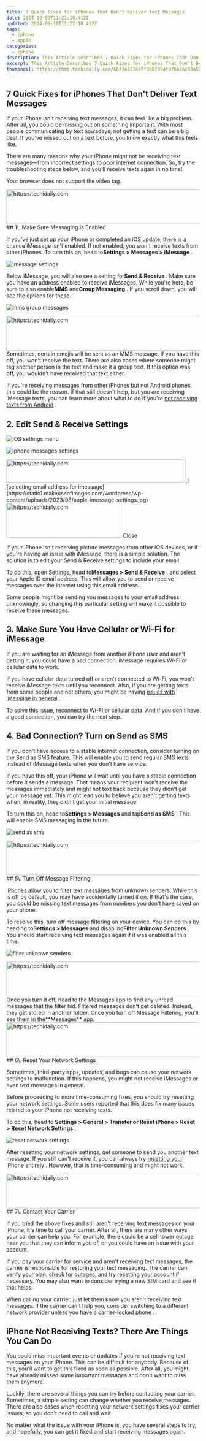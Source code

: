 ```yaml
---
title: 7 Quick Fixes for iPhones That Don't Deliver Text Messages
date: 2024-09-09T11:27:10.412Z
updated: 2024-09-10T11:27:10.412Z
tags:
  - iphone
  - apple
categories:
  - iphone
description: This Article Describes 7 Quick Fixes for iPhones That Don't Deliver Text Messages
excerpt: This Article Describes 7 Quick Fixes for iPhones That Don't Deliver Text Messages
thumbnail: https://thmb.techidaily.com/66f3a5314b7f0b6f994f976b66c33a57ff0466854aa08d5996bdfaffcb47f66d.jpg
---
```


## 7 Quick Fixes for iPhones That Don't Deliver Text Messages

 If your iPhone isn't receiving text messages, it can feel like a big problem. After all, you could be missing out on something important. With most people communicating by text nowadays, not getting a text can be a big deal. If you've missed out on a text before, you know exactly what this feels like.

 There are many reasons why your iPhone might not be receiving text messages—from incorrect settings to poor internet connection. So, try the troubleshooting steps below, and you'll receive texts again in no time!

 Your browser does not support the video tag.

<!-- affiliate ads begin -->
<a href="https://appsumo.8odi.net/c/5597632/2123750/7443" target="_top" id="2123750">
  <img src="//a.impactradius-go.com/display-ad/7443-2123750" border="0" alt="https://techidaily.com" width="728" height="90"/>
</a>
<img height="0" width="0" src="https://appsumo.8odi.net/i/5597632/2123750/7443" style="position:absolute;visibility:hidden;" border="0" />
<!-- affiliate ads end -->
## 1\. Make Sure Messaging Is Enabled

 If you've just set up your iPhone or completed an iOS update, there is a chance iMessage isn't enabled. If not enabled, you won't receive texts from other iPhones. To turn this on, head to**Settings > Messages > iMessage** .

![imessage settings](https://static1.makeuseofimages.com/wordpress/wp-content/uploads/2022/03/imessage-settings.jpg)

 Below iMessage, you will also see a setting for**Send & Receive** . Make sure you have an address enabled to receive iMessages. While you're here, be sure to also enable**MMS** and**Group Messaging** . If you scroll down, you will see the options for these.

![mms group messages](https://static1.makeuseofimages.com/wordpress/wp-content/uploads/2022/03/mms-group-messages.jpg)

<!-- affiliate ads begin -->
<a href="https://ephamedtechinc.pxf.io/c/5597632/2130530/26400" target="_top" id="2130530">
  <img src="//a.impactradius-go.com/display-ad/26400-2130530" border="0" alt="https://techidaily.com" width="728" height="90"/>
</a>
<img height="0" width="0" src="https://ephamedtechinc.pxf.io/i/5597632/2130530/26400" style="position:absolute;visibility:hidden;" border="0" />
<!-- affiliate ads end -->
 Sometimes, certain emojis will be sent as an MMS message. If you have this off, you won't receive the text. There are also cases where someone might tag another person in the text and make it a group text. If this option was off, you wouldn't have received that text either.

 If you're receiving messages from other iPhones but not Android phones, this could be the reason. If that still doesn't help, but you are receiving iMessage texts, you can learn more about what to do if you're [not receiving texts from Android](https://www.makeuseof.com/iphone-not-receiving-android-texts/) .

## 2\. Edit Send & Receive Settings

![iOS settings menu](https://static1.makeuseofimages.com/wordpress/wp-content/uploads/2023/08/messages-settings-ios16.jpg)

![iphone messages settings](https://static1.makeuseofimages.com/wordpress/wp-content/uploads/2023/08/iphone-messages-settings.jpg)

<!-- affiliate ads begin -->
<a href="https://aligracehair.sjv.io/c/5597632/2115936/19272" target="_top" id="2115936">
  <img src="//a.impactradius-go.com/display-ad/19272-2115936" border="0" alt="https://techidaily.com" width="468" height="60"/>
</a>
<img height="0" width="0" src="https://aligracehair.sjv.io/i/5597632/2115936/19272" style="position:absolute;visibility:hidden;" border="0" />
<!-- affiliate ads end -->
![selecting email address for imessage](https://static1.makeuseofimages.com/wordpress/wp-content/uploads/2023/08/apple-imessage-settings.jpg)

<!-- affiliate ads begin -->
<a href="https://aligracehair.sjv.io/c/5597632/2115931/19272" target="_top" id="2115931">
  <img src="//a.impactradius-go.com/display-ad/19272-2115931" border="0" alt="https://techidaily.com" width="300" height="90"/>
</a>
<img height="0" width="0" src="https://aligracehair.sjv.io/i/5597632/2115931/19272" style="position:absolute;visibility:hidden;" border="0" />
<!-- affiliate ads end -->
Close

 If your iPhone isn't receiving picture messages from other iOS devices, or if you're having an issue with iMessage, there is a simple solution. The solution is to edit your Send & Receive settings to include your email.

 To do this, open Settings, head to**Messages > Send & Receive** , and select your Apple ID email address. This will allow you to send or receive messages over the internet using this email address.

 Some people might be sending you messages to your email address unknowingly, so changing this particular setting will make it possible to receive these messages.

## 3\. Make Sure You Have Cellular or Wi-Fi for iMessage

 If you are waiting for an iMessage from another iPhone user and aren't getting it, you could have a bad connection. iMessage requires Wi-Fi or cellular data to work.

 If you have cellular data turned off or aren't connected to Wi-Fi, you won't receive iMessage texts until you reconnect. Also, if you are getting texts from some people and not others, you might be having [issues with iMessage in general](https://www.makeuseof.com/tag/imessage-not-working-on-mac-iphone-ipad/) .

 To solve this issue, reconnect to Wi-Fi or cellular data. And if you don't have a good connection, you can try the next step.

## 4\. Bad Connection? Turn on Send as SMS

 If you don't have access to a stable internet connection, consider turning on the Send as SMS feature. This will enable you to send regular SMS texts instead of iMessage texts when you don't have service.

 If you have this off, your iPhone will wait until you have a stable connection before it sends a message. That means your recipient won't receive the messages immediately and might not text back because they didn't get your message yet. This might lead you to believe you aren't getting texts when, in reality, they didn't get your initial message.

 To turn this on, head to**Settings > Messages** and tap**Send as SMS** . This will enable SMS messaging in the future.

![send as sms](https://static1.makeuseofimages.com/wordpress/wp-content/uploads/2022/03/send-as-sms.jpg)

<!-- affiliate ads begin -->
<a href="https://unicoeye.pxf.io/c/5597632/2134495/18498" target="_top" id="2134495">
  <img src="//a.impactradius-go.com/display-ad/18498-2134495" border="0" alt="https://techidaily.com" width="728" height="90"/>
</a>
<img height="0" width="0" src="https://unicoeye.pxf.io/i/5597632/2134495/18498" style="position:absolute;visibility:hidden;" border="0" />
<!-- affiliate ads end -->
## 5\. Turn Off Message Filtering

[iPhones allow you to filter text messages](https://www.makeuseof.com/how-to-filter-iphone-messages/) from unknown senders. While this is off by default, you may have accidentally turned it on. If that's the case, you could be missing text messages from numbers you don't have saved on your phone.

 To resolve this, turn off message filtering on your device. You can do this by heading to**Settings > Messages** and disabling**Filter Unknown Senders** . You should start receiving text messages again if it was enabled all this time.

![filter unknown senders](https://static1.makeuseofimages.com/wordpress/wp-content/uploads/2022/03/filter-unknown-senders.jpg)

<!-- affiliate ads begin -->
<a href="https://ephamedtechinc.pxf.io/c/5597632/2137223/26400" target="_top" id="2137223">
  <img src="//a.impactradius-go.com/display-ad/26400-2137223" border="0" alt="https://techidaily.com" width="728" height="90"/>
</a>
<img height="0" width="0" src="https://ephamedtechinc.pxf.io/i/5597632/2137223/26400" style="position:absolute;visibility:hidden;" border="0" />
<!-- affiliate ads end -->
 Once you turn it off, head to the Messages app to find any unread messages that the filter hid. Filtered messages don't get deleted. Instead, they get stored in another folder. Once you turn off Message Filtering, you'll see them in the**Messages** app.

<!-- affiliate ads begin -->
<a href="https://aligracehair.sjv.io/c/5597632/2135419/19272" target="_top" id="2135419">
  <img src="//a.impactradius-go.com/display-ad/19272-2135419" border="0" alt="https://techidaily.com" width="728" height="90"/>
</a>
<img height="0" width="0" src="https://aligracehair.sjv.io/i/5597632/2135419/19272" style="position:absolute;visibility:hidden;" border="0" />
<!-- affiliate ads end -->
## 6\. Reset Your Network Settings

 Sometimes, third-party apps, updates, and bugs can cause your network settings to malfunction. If this happens, you might not receive iMessages or even text messages in general.

 Before proceeding to more time-consuming fixes, you should try resetting your network settings. Some users reported that this does fix many issues related to your iPhone not receiving texts.

 To do this, head to **Settings > General > Transfer or Reset iPhone > Reset > Reset Network Settings** .

![reset network settings](https://static1.makeuseofimages.com/wordpress/wp-content/uploads/2022/03/reset-network-settings.jpg)

 After resetting your network settings, get someone to send you another text message. If you still can't receive it, you can always try [resetting your iPhone entirely](https://www.makeuseof.com/tag/how-to-factory-reset-iphone-ipad/) . However, that is time-consuming and might not work.

<!-- affiliate ads begin -->
<a href="https://appsumo.8odi.net/c/5597632/2130885/7443" target="_top" id="2130885">
  <img src="//a.impactradius-go.com/display-ad/7443-2130885" border="0" alt="https://techidaily.com" width="600" height="90"/>
</a>
<img height="0" width="0" src="https://appsumo.8odi.net/i/5597632/2130885/7443" style="position:absolute;visibility:hidden;" border="0" />
<!-- affiliate ads end -->
## 7\. Contact Your Carrier

 If you tried the above fixes and still aren't receiving text messages on your iPhone, it's time to call your carrier. After all, there are many other ways your carrier can help you. For example, there could be a cell tower outage near you that they can inform you of, or you could have an issue with your account.

 If you pay your carrier for service and aren't receiving text messages, the carrier is responsible for restoring your text messaging. The carrier can verify your plan, check for outages, and try resetting your account if necessary. You may also want to consider trying a new SIM card and see if that helps.

 When calling your carrier, just let them know you aren't receiving text messages. If the carrier can't help you, consider switching to a different network provider unless you have a [carrier-locked phone](https://www.makeuseof.com/unlocked-vs-locked-phone/) .

## iPhone Not Receiving Texts? There Are Things You Can Do

 You could miss important events or updates if you're not receiving text messages on your iPhone. This can be difficult for anybody. Because of this, you'll want to get this fixed as soon as possible. After all, you might have already missed some important messages and don't want to miss them anymore.

 Luckily, there are several things you can try before contacting your carrier. Sometimes, a simple setting can change whether you receive messages. There are also cases when resetting your network settings fixes your carrier issues, so you don't need to call and wait.

 No matter what the issue with your iPhone is, you have several steps to try, and hopefully, you can get it fixed and start receiving messages again.

<ins class="adsbygoogle"
     style="display:block"
     data-ad-format="autorelaxed"
     data-ad-client="ca-pub-7571918770474297"
     data-ad-slot="1223367746"></ins>



<ins class="adsbygoogle"
     style="display:block"
     data-ad-client="ca-pub-7571918770474297"
     data-ad-slot="8358498916"
     data-ad-format="auto"
     data-full-width-responsive="true"></ins>




